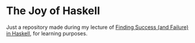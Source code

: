 # The Joy of Haskell

Just a repository made during my lecture of [Finding Success (and Failure) in Haskell](https://typeclasses.com/books/finding-success), for learning purposes.
